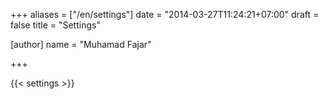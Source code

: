 +++
aliases = ["/en/settings"]
date = "2014-03-27T11:24:21+07:00"
draft = false
title = "Settings"

[author]
  name = "Muhamad Fajar"

+++

{{< settings >}}
